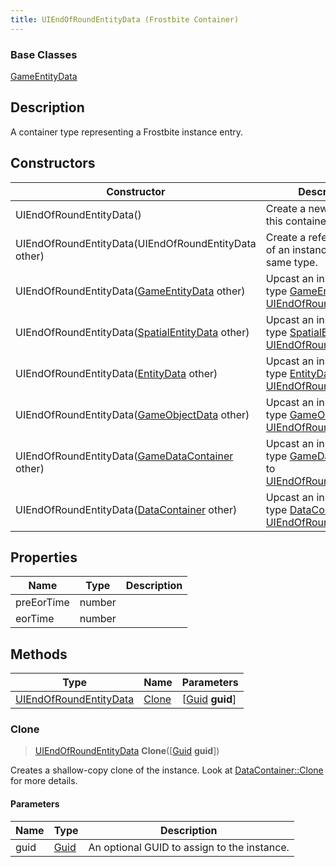 ```yaml
---
title: UIEndOfRoundEntityData (Frostbite Container)
---
```

### Base Classes

[GameEntityData](GameEntityData)

## Description

A container type representing a Frostbite instance entry.

## Constructors

| Constructor                                                                       | Description                                                                                                                         |
| --------------------------------------------------------------------------------- | ----------------------------------------------------------------------------------------------------------------------------------- |
| UIEndOfRoundEntityData()                                                          | Create a new instance of this container type.                                                                                       |
| UIEndOfRoundEntityData(UIEndOfRoundEntityData other)                              | Create a reference copy of an instance of the same type.                                                                            |
| UIEndOfRoundEntityData([GameEntityData](GameEntityData) other)                    | Upcast an instance of type [GameEntityData](GameEntityData) to [UIEndOfRoundEntityData](UIEndOfRoundEntityData).                    |
| UIEndOfRoundEntityData([SpatialEntityData](SpatialEntityData) other)              | Upcast an instance of type [SpatialEntityData](SpatialEntityData) to [UIEndOfRoundEntityData](UIEndOfRoundEntityData).              |
| UIEndOfRoundEntityData([EntityData](EntityData) other)                            | Upcast an instance of type [EntityData](EntityData) to [UIEndOfRoundEntityData](UIEndOfRoundEntityData).                            |
| UIEndOfRoundEntityData([GameObjectData](GameObjectData) other)                    | Upcast an instance of type [GameObjectData](GameObjectData) to [UIEndOfRoundEntityData](UIEndOfRoundEntityData).                    |
| UIEndOfRoundEntityData([GameDataContainer](GameDataContainer) other)              | Upcast an instance of type [GameDataContainer](GameDataContainer) to [UIEndOfRoundEntityData](UIEndOfRoundEntityData).              |
| UIEndOfRoundEntityData([DataContainer](/vext/ref/cls/shr/datacontainer) other) | Upcast an instance of type [DataContainer](/vext/ref/cls/shr/datacontainer) to [UIEndOfRoundEntityData](UIEndOfRoundEntityData). |

## Properties

| Name       | Type   | Description |
| ---------- | ------ | ----------- |
| preEorTime | number |             |
| eorTime    | number |             |

## Methods

| Type                                             | Name            | Parameters                                     |
| ------------------------------------------------ | --------------- | ---------------------------------------------- |
| [UIEndOfRoundEntityData](UIEndOfRoundEntityData) | [Clone](#clone) | \[[Guid](/vext/ref/cls/shr/guid) **guid**\] |

### Clone

> [UIEndOfRoundEntityData](UIEndOfRoundEntityData) **Clone**(\[[Guid](/vext/ref/cls/shr/guid) **guid**\])

Creates a shallow-copy clone of the instance. Look at [DataContainer::Clone](/vext/ref/cls/shr/datacontainer#clone) for more details.

#### Parameters

| Name | Type         | Description                                 |
| ---- | ------------ | ------------------------------------------- |
| guid | [Guid](Guid) | An optional GUID to assign to the instance. |

